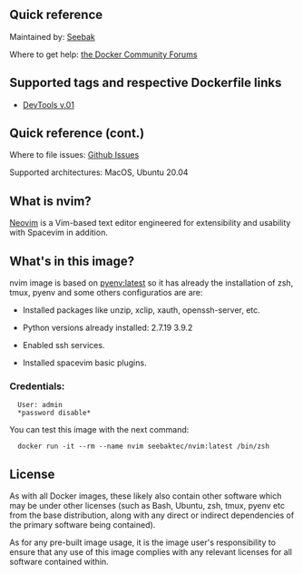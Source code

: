 ## Quick reference 

Maintained by: [Seebak](https://github.com/Seebak-Tech/DevTools/tree/main/Docker/nvim)

Where to get help: [the Docker Community Forums](https://forums.docker.com/)

## Supported tags and respective Dockerfile links

- [DevTools v.01](https://github.com/Seebak-Tech/DevTools/releases/tag/v0.1)

## Quick reference (cont.)

Where to file issues: [Github Issues](https://github.com/Seebak-Tech/DevTools/issues)

Supported architectures: MacOS, Ubuntu 20.04

## What is nvim?

[Neovim](https://neovim.io/) is a Vim-based text editor engineered for extensibility and usability with Spacevim in addition.

## What's in this image?

nvim image is based on [pyenv:latest](https://hub.docker.com/r/seebaktec/pyenv) so it has already the installation of zsh, tmux, pyenv and some others configuratios are are:

- Installed packages like unzip, xclip, xauth, openssh-server, etc. 

- Python versions already installed:
        2.7.19
        3.9.2

- Enabled ssh services. 

- Installed spacevim basic plugins.

### Credentials:

      User: admin
      *password disable*

You can test this image with the next command:

      docker run -it --rm --name nvim seebaktec/nvim:latest /bin/zsh

## License

As with all Docker images, these likely also contain other software which may be under other licenses (such as Bash, Ubuntu, zsh, tmux, pyenv etc from the base distribution, along with any direct or indirect dependencies of the primary software being contained).

As for any pre-built image usage, it is the image user's responsibility to ensure that any use of this image complies with any relevant licenses for all software contained within.